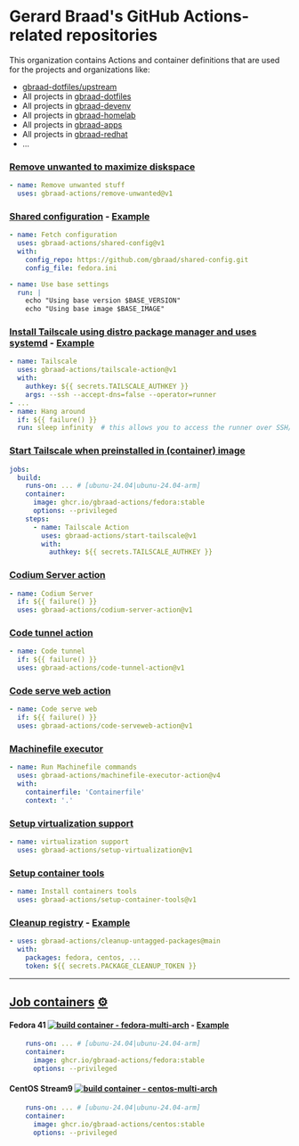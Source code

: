 Gerard Braad's GitHub Actions-related repositories
==================================================


This organization contains Actions and container definitions that are used for the projects and organizations like:

  - [gbraad-dotfiles/upstream](https://github.com/dotfiles/uptream)
  - All projects in [gbraad-dotfiles](https://github.com/gbraad-dotfiles)
  - All projects in [gbraad-devenv](https://github.com/gbraad-devenv)
  - All projects in [gbraad-homelab](https://github.com/gbraad-homelab)
  - All projects in [gbraad-apps](https://github.com/gbraad-apps)
  - All projects in [gbraad-redhat](https://github.com/gbraad-redhat)
  - ...


### [Remove unwanted to maximize diskspace](https://github.com/gbraad-actions/remove-unwanted)
```yaml
- name: Remove unwanted stuff
  uses: gbraad-actions/remove-unwanted@v1
```

### [Shared configuration](https://github.com/gbraad-actions/shared-config) - [Example](https://github.com/gbraad/shared-config/blob/master/.github/workflows/test.yml)
```yaml
- name: Fetch configuration
  uses: gbraad-actions/shared-config@v1
  with:
    config_repo: https://github.com/gbraad/shared-config.git
    config_file: fedora.ini

- name: Use base settings
  run: |
    echo "Using base version $BASE_VERSION"
    echo "Using base image $BASE_IMAGE"
```

### [Install Tailscale using distro package manager and uses systemd](https://github.com/gbraad-actions/tailscale-action) - [Example](https://github.com/gbraad-redhat/simple-go-server/blob/main/.github/workflows/crc_linux.yaml)
```yaml
- name: Tailscale
  uses: gbraad-actions/tailscale-action@v1
  with:
    authkey: ${{ secrets.TAILSCALE_AUTHKEY }}
    args: --ssh --accept-dns=false --operator=runner
- ...
- name: Hang around
  if: ${{ failure() }}
  run: sleep infinity  # this allows you to access the runner over SSH/Tailnet
```

### [Start Tailscale when preinstalled in (container) image](https://github.com/gbraad-actions/start-tailscale)
```yaml
jobs:
  build:
    runs-on: ... # [ubunu-24.04|ubunu-24.04-arm]
    container: 
      image: ghcr.io/gbraad-actions/fedora:stable
      options: --privileged
    steps:
      - name: Tailscale Action
        uses: gbraad-actions/start-tailscale@v1
        with:
          authkey: ${{ secrets.TAILSCALE_AUTHKEY }}
```

### [Codium Server action](https://github.com/gbraad-actions/codium-server-action)
```yaml
- name: Codium Server
  if: ${{ failure() }}
  uses: gbraad-actions/codium-server-action@v1
```

### [Code tunnel action](https://github.com/gbraad-actions/code-tunnel-action)
```yaml
- name: Code tunnel
  if: ${{ failure() }}
  uses: gbraad-actions/code-tunnel-action@v1
```

### [Code serve web action](https://github.com/gbraad-actions/code-serveweb-action)
```yaml
- name: Code serve web
  if: ${{ failure() }}
  uses: gbraad-actions/code-serveweb-action@v1
```

### [Machinefile executor](https://github.com/gbraad-actions/machinefile-executor-action)
```yaml
- name: Run Machinefile commands
  uses: gbraad-actions/machinefile-executor-action@v4
  with:
    containerfile: 'Containerfile'
    context: '.'
```

### [Setup virtualization support](https://github.com/gbraad-actions/setup-virtualization)
```yaml
- name: virtualization support
  uses: gbraad-actions/setup-virtualization@v1
```

### [Setup container tools](https://github.com/gbraad-actions/setup-container-tools)
```yaml
- name: Install containers tools
  uses: gbraad-actions/setup-container-tools@v1
```

### [Cleanup registry](https://github.com/gbraad-actions/cleanup-untagged-packages) - [Example](https://github.com/gbraad-dotfiles/.github/blob/main/.github/workflows/cleanup.yml)
```yaml
- uses: gbraad-actions/cleanup-untagged-packages@main
  with:
    packages: fedora, centos, ...
    token: ${{ secrets.PACKAGE_CLEANUP_TOKEN }}
```

----

## [Job containers](https://github.com/gbraad-actions/containers) [⚙️](https://github.com/gbraad-actions/containers/actions)

#### Fedora 41 [![build container - fedora-multi-arch](https://github.com/gbraad-actions/containers/actions/workflows/build-container-fedora.yml/badge.svg)](https://github.com/gbraad-actions/containers/actions/workflows/build-container-fedora.yml) - [Example](https://github.com/gbraad-devenv/alt-machine-os/blob/1639c82320feb3f1bdf2fb4b61b049c2a1b3ccff/.github/workflows/build-process.yml#L109-L111)

```yaml
    runs-on: ... # [ubunu-24.04|ubunu-24.04-arm]
    container: 
      image: ghcr.io/gbraad-actions/fedora:stable
      options: --privileged
```

#### CentOS Stream9 [![build container - centos-multi-arch](https://github.com/gbraad-actions/containers/actions/workflows/build-container-centos.yml/badge.svg)](https://github.com/gbraad-actions/containers/actions/workflows/build-container-centos.yml)

```yaml
    runs-on: ... # [ubunu-24.04|ubunu-24.04-arm]
    container: 
      image: ghcr.io/gbraad-actions/centos:stable
      options: --privileged
```

